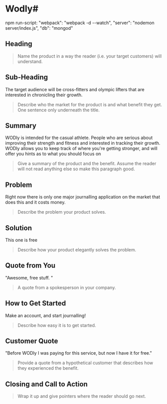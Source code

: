# Wodly#

<!--
> This material was originally posted [here](http://www.quora.com/What-is-Amazons-approach-to-product-development-and-product-management). It is reproduced here for posterities sake.
 -->
npm run-script:
 "webpack": "webpack -d --watch",
 "server": "nodemon server/index.js",
 "db": "mongod"
## Heading ##
  > Name the product in a way the reader (i.e. your target customers) will understand.

## Sub-Heading ##
The target audience will be cross-fitters and olympic lifters that are interested in
chronicling their growth.
  > Describe who the market for the product is and what benefit they get. One sentence only underneath the title.

## Summary ##
WODly is intended for the casual athlete. People who are serious about improving their strength and fitness and interested in tracking their growth. WODly allows you to keep track of where you're getting stronger, and will offer you hints as to what you should focus on
  > Give a summary of the product and the benefit. Assume the reader will not read anything else so make this paragraph good.

## Problem ##
Right now there is only one major journalling application on the market that does this and it costs money.
  > Describe the problem your product solves.

## Solution ##
This one is free
  > Describe how your product elegantly solves the problem.

## Quote from You ##
"Awesome, free stuff. "
  > A quote from a spokesperson in your company.

## How to Get Started ##
Make an account, and start journalling!
  > Describe how easy it is to get started.

## Customer Quote ##
"Before WODly I was paying for this service, but now I have it for free."
  > Provide a quote from a hypothetical customer that describes how they experienced the benefit.

## Closing and Call to Action ##

  > Wrap it up and give pointers where the reader should go next.
